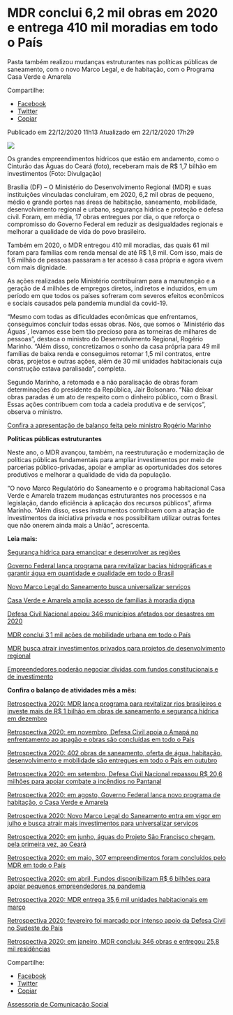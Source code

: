 
# MDR conclui 6,2 mil obras em 2020 e entrega 410 mil moradias em todo o País 

Pasta também realizou mudanças estruturantes nas políticas públicas de saneamento, com o novo Marco Legal, e de habitação, com o Programa Casa Verde e Amarela

Compartilhe: 
*   [Facebook](https://www.facebook.com/sharer.php?u=https://www.gov.br/mdr/pt-br/noticias/mdr-conclui-6-2-mil-obras-em-2020-e-entrega-410-mil-moradias-em-todo-o-pais)
*    [Twitter](https://twitter.com/share?text=MDR%20conclui%206%2C2%20mil%20obras%20em%202020%20e%20entrega%20410%20mil%20moradias%20em%20todo%20o%20Pa%C3%ADs&url=https://www.gov.br/mdr/resolveuid/03b3d530d6834a81b32b577bdabc7195)
*   [Copiar](https://www.gov.br/mdr/pt-br/noticias/mdr-conclui-6-2-mil-obras-em-2020-e-entrega-410-mil-moradias-em-todo-o-pais)


Publicado em 22/12/2020 11h13 Atualizado em 22/12/2020 17h29

![ ](https://www.gov.br/mdr/pt-br/noticias/mdr-conclui-6-2-mil-obras-em-2020-e-entrega-410-mil-moradias-em-todo-o-pais/img_not_22_12.jpeg/@@images/48f81b5b-5752-4cbd-a910-ab3315ed0e02.jpeg)

Os grandes empreendimentos hídricos que estão em andamento, como o Cinturão das Águas do Ceará (foto), receberam mais de R$ 1,7 bilhão em investimentos (Foto: Divulgação)

Brasília (DF) – O Ministério do Desenvolvimento Regional (MDR) e suas instituições vinculadas concluíram, em 2020, 6,2 mil obras de pequeno, médio e grande portes nas áreas de habitação, saneamento, mobilidade, desenvolvimento regional e urbano, segurança hídrica e proteção e defesa civil. Foram, em média, 17 obras entregues por dia, o que reforça o compromisso do Governo Federal em reduzir as desigualdades regionais e melhorar a qualidade de vida do povo brasileiro.

Também em 2020, o MDR entregou 410 mil moradias, das quais 61 mil foram para famílias com renda mensal de até R$ 1,8 mil. Com isso, mais de 1,6 milhão de pessoas passaram a ter acesso à casa própria e agora vivem com mais dignidade.

As ações realizadas pelo Ministério contribuíram para a manutenção e a geração de 4 milhões de empregos diretos, indiretos e induzidos, em um período em que todos os países sofreram com severos efeitos econômicos e sociais causados pela pandemia mundial da covid-19.

“Mesmo com todas as dificuldades econômicas que enfrentamos, conseguimos concluir todas essas obras. Nós, que somos o ´Ministério das Águas´, levamos esse bem tão precioso para as torneiras de milhares de pessoas”, destaca o ministro do Desenvolvimento Regional, Rogério Marinho. “Além disso, concretizamos o sonho da casa própria para 49 mil famílias de baixa renda e conseguimos retomar 1,5 mil contratos, entre obras, projetos e outras ações, além de 30 mil unidades habitacionais cuja construção estava paralisada”, completa.

Segundo Marinho, a retomada e a não paralisação de obras foram determinações do presidente da República, Jair Bolsonaro. “Não deixar obras paradas é um ato de respeito com o dinheiro público, com o Brasil. Essas ações contribuem com toda a cadeia produtiva e de serviços”, observa o ministro.

[Confira a apresentação de balanço feita pelo ministro Rogério Marinho](https://www.gov.br/mdr/pt-br/apresentacao_V9.pdf)

**Políticas públicas estruturantes**

Neste ano, o MDR avançou, também, na reestruturação e modernização de políticas públicas fundamentais para ampliar investimentos por meio de parcerias público-privadas, apoiar e ampliar as oportunidades dos setores produtivos e melhorar a qualidade de vida da população.

“O novo Marco Regulatório do Saneamento e o programa habitacional Casa Verde e Amarela trazem mudanças estruturantes nos processos e na legislação, dando eficiência à aplicação dos recursos públicos”, afirma Marinho. “Além disso, esses instrumentos contribuem com a atração de investimentos da iniciativa privada e nos possibilitam utilizar outras fontes que não onerem ainda mais a União”, acrescenta.

**Leia mais:**

[Segurança hídrica para emancipar e desenvolver as regiões](http://www.gov.br/mdr/pt-br/seguranca-hidrica-para-emancipar-e-desenvolver-as-regioes)

[Governo Federal lança programa para revitalizar bacias hidrográficas e garantir água em quantidade e qualidade em todo o Brasil](http://www.gov.br/mdr/pt-br/noticias/governo-federal-lanca-programa-para-revitalizar-bacias-hidrografica-e-garantir-agua-em-quantidade-e-qualidade-em-todo-o-brasil)

[Novo Marco Legal do Saneamento busca universalizar serviços](http://www.gov.br/mdr/pt-br/novo-marco-legal-do-saneamento-busca-universalizar-servicos)

[Casa Verde e Amarela amplia acesso de famílias à moradia digna](http://www.gov.br/mdr/pt-br/casa-verde-e-amarela-amplia-acesso-de-familias-a-moradia-digna)

[Defesa Civil Nacional apoiou 346 municípios afetados por desastres em 2020](http://www.gov.br/mdr/pt-br/defesa-civil-nacional-apoiou-346-municipios-afetados-por-desastres-em-2020)

[MDR conclui 3,1 mil ações de mobilidade urbana em todo o País](http://www.gov.br/mdr/pt-br/mdr-conclui-3-1-contratos-de-mobilidade-urbana-em-todo-o-pais)

[MDR busca atrair investimentos privados para projetos de desenvolvimento regional](http://www.gov.br/mdr/pt-br/mdr-busca-atrair-investimentos-privados-para-projetos-de-desenvolvimento-regional)

[Empreendedores poderão negociar dívidas com fundos constitucionais e de investimento](https://www.gov.br/mdr/empreendedores-poderao-negociar-dividas-com-fundos-constitucionais-e-de-investimento)

  
**Confira o balanço de atividades mês a mês:**

[Retrospectiva 2020: MDR lança programa para revitalizar rios brasileiros e investe mais de R$ 1 bilhão em obras de saneamento e segurança hídrica em dezembro](http://www.gov.br/mdr/pt-br/noticias/mdr-lanca-programa-para-revitalizar-rios-brasileiros-e-investe-mais-de-r-1-bilhao-em-obras-de-saneamento-e-seguranca-hidrica-em-dezembro)

[Retrospectiva 2020: em novembro, Defesa Civil apoia o Amapá no enfrentamento ao apagão e obras são concluídas em todo o País](https://www.gov.br/mdr/retrospectiva-2020-em-novembro-defesa-civil-apoia-o-amapa-no-enfrentamento-ao-apagao-e-obras-sao-concluidas-em-todo-o-pais)

[Retrospectiva 2020: 402 obras de saneamento, oferta de água, habitação, desenvolvimento e mobilidade são entregues em todo o País em outubro](https://www.gov.br/mdr/retrospectiva-2020-402-obras-de-saneamento-oferta-de-agua-habitacao-desenvolvimento-e-mobilidade-sao-entregues-em-todo-o-pais-em-outubro)

[Retrospectiva 2020: em setembro, Defesa Civil Nacional repassou R$ 20,6 milhões para apoiar combate a incêndios no Pantanal](https://www.gov.br/mdr/retrospectiva-2020-em-setembro-defesa-civil-nacional-repassou-r-20-6-milhoes-para-apoiar-combate-a-incendios-no-pantanal)

[Retrospectiva 2020: em agosto, Governo Federal lança novo programa de habitação, o Casa Verde e Amarela](https://www.gov.br/mdr/retrospectiva-2020-em-agosto-governo-federal-lanca-novo-programa-de-habitacao-o-casa-verde-e-amarela)

[Retrospectiva 2020: Novo Marco Legal do Saneamento entra em vigor em julho e busca atrair mais investimentos para universalizar serviços](https://www.gov.br/mdr/retrospectiva-2020-novo-marco-legal-do-saneamento-entra-em-vigor-em-julho-e-busca-atrair-mais-investimentos-para-universalizar-servicos)

[Retrospectiva 2020: em junho, águas do Projeto São Francisco chegam, pela primeira vez, ao Ceará](https://www.gov.br/mdr/retrospectiva-2020-em-junho-aguas-do-projeto-sao-francisco-chegam-pela-primeira-vez-ao-ceara)

[Retrospectiva 2020: em maio, 307 empreendimentos foram concluídos pelo MDR em todo o País](https://www.gov.br/mdr/em-maio-307-empreendimentos-foram-concluidos-pelo-mdr-em-todo-o-pais)

[Retrospectiva 2020: em abril, Fundos disponibilizam R$ 6 bilhões para apoiar pequenos empreendedores na pandemia](https://www.gov.br/mdr/retrospectiva-2020-em-abril-fundos-disponibilizam-r-6-bilhoes-para-apoiar-pequenos-empreendedores-na-pandemia)

[Retrospectiva 2020: MDR entrega 35,6 mil unidades habitacionais em março](https://www.gov.br/mdr/retrospectiva-2020-mdr-entrega-35-6-mil-unidades-habitacionais-em-marco)

[Retrospectiva 2020: fevereiro foi marcado por intenso apoio da Defesa Civil no Sudeste do País](https://www.gov.br/mdr/retrospectiva-2020-fevereiro-foi-marcado-por-intenso-apoio-da-defesa-civil-no-sudeste-do-pais)

[Retrospectiva 2020: em janeiro, MDR concluiu 346 obras e entregou 25,8 mil residências](https://www.gov.br/mdr/em-janeiro-mdr-concluiu-346-obras-e-entregou-25-8-mil-residencias)

Compartilhe: 
*   [Facebook](https://www.facebook.com/sharer.php?u=https://www.gov.br/mdr/pt-br/noticias/mdr-conclui-6-2-mil-obras-em-2020-e-entrega-410-mil-moradias-em-todo-o-pais)
*    [Twitter](https://twitter.com/share?text=MDR%20conclui%206%2C2%20mil%20obras%20em%202020%20e%20entrega%20410%20mil%20moradias%20em%20todo%20o%20Pa%C3%ADs&url=https://www.gov.br/mdr/resolveuid/03b3d530d6834a81b32b577bdabc7195)
*   [Copiar](https://www.gov.br/mdr/pt-br/noticias/mdr-conclui-6-2-mil-obras-em-2020-e-entrega-410-mil-moradias-em-todo-o-pais)


[Assessoria de Comunicação Social](/docs/desenvolvimento-regional/links)

